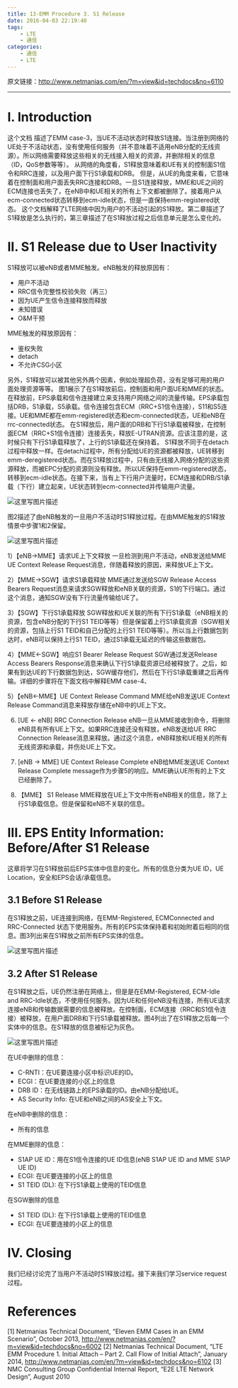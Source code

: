 ```yaml
---
title: 13-EMM Procedure 3. S1 Release
date: 2016-04-03 22:19:40
tags:
    - LTE
    - 通信
categories:
    - 通信
    - LTE
---
```

原文链接：http://www.netmanias.com/en/?m=view&id=techdocs&no=6110


----------
# I. Introduction

这个文档 描述了EMM case-3，当UE不活动状态时释放S1连接。当注册到网络的UE处于不活动状态，没有使用任何服务（并不意味着不适用eNB分配的无线资源）。所以网络需要释放这些相关的无线接入相关的资源，并删除相关的信息（ID，QoS参数等等）。
从网络的角度看，S1释放意味着和UE有关的控制面S1信令和RRC连接，以及用户面下行S1承载和DRB。
但是，从UE的角度来看，它意味着在控制面和用户面丢失RRC连接和DRB。一旦S1连接释放，MME和UE之间的ECM连接也丢失了，在eNB中和UE相关的所有上下文都被删除了。接着用户从ecm-connected状态转移到ecm-idle状态，但是一直保持emm-registered状态。
这个文档解释了LTE网络中因为用户的不活动引起的S1释放。第二章描述了S1释放是怎么执行的，第三章描述了在S1释放过程之后信息单元是怎么变化的。

# II. S1 Release due to User Inactivity

S1释放可以被eNB或者MME触发。eNB触发的释放原因有：

 - 用户不活动
 - RRC信令完整性校验失败（再三）
 - 因为UE产生信令连接释放而释放
 - 未知错误
 - O&M干预

MME触发的释放原因有：

 - 鉴权失败
 - detach
 - 不允许CSG小区

另外，S1释放可以被其他另外两个因素，例如处理超负荷，没有足够可用的用户面处理资源等等。
图1展示了在S1释放前后，控制面和用户面UE和MME的状态。在释放前，EPS承载和信令连接建立来支持用户网络之间的流量传输。EPS承载包括DRB，S1承载，S5承载。信令连接包含ECM（RRC+S1信令连接），S11和S5连接。UE和MME都在emm-registered状态和ecm-connected状态，UE和eNB在rrc-connected状态。
在S1释放后，用户面的DRB和下行S1承载被释放，在控制面ECM（RRC+S1信令连接）连接丢失，释放E-UTRAN资源。应该注意的是，这时候只有下行S1承载释放了，上行的S1承载还在保持着。
S1释放不同于在detach过程中释放一样。在detach过程中，所有分配给UE的资源都被释放，UE转移到emm-deregistered状态。而在S1释放过程中，只有由无线接入网络分配的这些资源释放，而被EPC分配的资源则没有释放。所以UE保持在emm-registered状态，转移到ecm-idle状态。在接下来，当有上下行用户流量时，ECM连接和DRB/S1承载（下行）建立起来，UE状态转到ecm-connected并传输用户流量。

![这里写图片描述](http://img.blog.csdn.net/20150922144852795)

图2描述了由eNB触发的一旦用户不活动时S1释放过程。在由MME触发的S1释放情景中步骤1和2保留。

![这里写图片描述](http://img.blog.csdn.net/20150922144951281)

1）【eNB->MME】请求UE上下文释放
一旦检测到用户不活动，eNB发送给MME UE Context Release Request消息，伴随着释放的原因，来释放UE上下文。

2）【MME->SGW】请求S1承载释放
MME通过发送给SGW Release Access Bearers Request消息来请求SGW释放和eNB关联的资源，S1的下行端口。通过这个消息，通知SGW没有下行流量传输给UE了。

3）【SGW】下行S1承载释放
SGW释放和UE关联的所有下行S1承载（eNB相关的资源，包含eNB分配的下行S1 TEID等等）但是保留着上行S1承载资源（SGW相关的资源，包括上行S1 TEID和自己分配的上行S1 TEID等等）。所以当上行数据包到达时，eNB可以保持上行S1 TEID，通过S1承载无延迟的传输这些数据包。

4）【MME<-SGW】响应S1 Bearer Release Request
SGW通过发送Release Access Bearers Response消息来确认下行S1承载资源已经被释放了。之后，如果有到达UE的下行数据包到达，SGW缓存他们，然后在下行S1承载重建之后再传输。详细的步骤将在下面文档中解释EMM case-4、

5）【eNB<-MME】UE Context Release Command
MME给eNB发送UE Context Release Command消息来释放存储在eNB中的UE上下文。

6) [UE <- eNB] RRC Connection Release
eNB一旦从MME接收到命令，将删除eNB具有所有UE上下文。如果RRC连接还没有释放，eNB发送给UE RRC Connection Release消息来释放。通过这个消息，eNB释放和UE相关的所有无线资源和承载，并伤处UE上下文。

7) [eNB -> MME] UE Context Release Complete
eNB给MME发送UE Context Release Complete message作为步骤5的响应。MME确认UE所有的上下文已经删除了。

8) 【MME】 S1 Release
MME释放在UE上下文中所有eNB相关的信息，除了上行S1承载信息。但是保留和eNB不关联的信息。

# III. EPS Entity Information: Before/After S1 Release

这章将学习在S1释放前后EPS实体中信息的变化。所有的信息分类为UE ID，UE Location，安全和EPS会话/承载信息。

##  3.1 Before S1 Release
在S1释放之前，UE连接到网络，在EMM-Registered, ECMConnected and RRC-Connected 状态下使用服务。所有的EPS实体保持着和初始附着后相同的信息。图3列出来在S1释放之前所有EPS实体的信息。

![这里写图片描述](http://img.blog.csdn.net/20150922145045998)

##  3.2 After S1 Release
在S1释放之后，UE仍然注册在网络上，但是是在EMM-Registered, ECM-Idle and RRC-Idle状态，不使用任何服务。因为UE和任何eNB没有连接，所有UE请求连接eNB和传输数据需要的信息被释放。在控制面，ECM连接（RRC和S1信令连接）被释放，在用户面DRB和下行S1承载被释放。图4列出了在S1释放之后每一个实体中的信息。在S1释放的信息被标记为灰色。

![这里写图片描述](http://img.blog.csdn.net/20150922145116068)

在UE中删除的信息：

 - C-RNTI：在UE要连接小区中标识UE的ID。
 - ECGI：在UE要连接的小区上的信息
 - DRB ID：在无线链路上的EPS承载的ID。由eNB分配给UE。
 - AS Security Info: 在UE和eNB之间的AS安全上下文。

在eNB中删除的信息：

 - 所有的信息

在MME删除的信息：

 - S1AP UE ID：用在S1信令连接的UE ID信息(eNB S1AP UE ID and MME S1AP UE ID)
 - ECGI: 在UE要连接的小区上的信息
 - S1 TEID (DL): 在下行S1承载上使用的TEID信息

在SGW删除的信息

 - S1 TEID (DL): 在下行S1承载上使用的TEID信息
 - ECGI: 在UE要连接的小区上的信息


# IV. Closing

我们已经讨论完了当用户不活动时S1释放过程。接下来我们学习service request过程。

# References
[1] Netmanias Technical Document, “Eleven EMM Cases in an EMM Scenario”, October 2013,
http://www.netmanias.com/en/?m=view&id=techdocs&no=6002
[2] Netmanias Technical Document, “LTE EMM Procedure 1. Initial Attach – Part 2. Call Flow of Initial
Attach”, January 2014, http://www.netmanias.com/en/?m=view&id=techdocs&no=6102
[3] NMC Consulting Group Confidential Internal Report, “E2E LTE Network Design”, August 2010